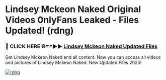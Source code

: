 # Lindsey Mckeon Naked Original Videos 0nlyFans Leaked - Files Updated! (rdng)

<h3>🔴 CLICK HERE 🌐==►► <a href="https://tinyurl.com/yckcrads" rel="nofollow">Lindsey Mckeon Naked Updated Files</a></h3>

Get Lindsey Mckeon Naked and all content. Now you can access all videos and pictures of Lindsey Mckeon Naked. New Updated Files 2025!

[![rdng](https://i.imgur.com/hpKpOFt.gif)](https://tinyurl.com/yckcrads)
